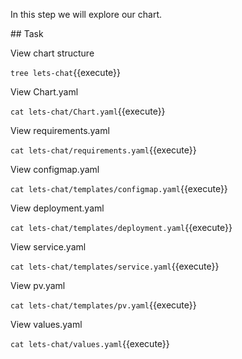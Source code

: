 In this step we will explore our chart.

## Task

View chart structure

`tree lets-chat`{{execute}}

View Chart.yaml

`cat lets-chat/Chart.yaml`{{execute}}

View requirements.yaml

`cat lets-chat/requirements.yaml`{{execute}}

View configmap.yaml

`cat lets-chat/templates/configmap.yaml`{{execute}}

View deployment.yaml

`cat lets-chat/templates/deployment.yaml`{{execute}}

View service.yaml

`cat lets-chat/templates/service.yaml`{{execute}}

View pv.yaml

`cat lets-chat/templates/pv.yaml`{{execute}}

View values.yaml

`cat lets-chat/values.yaml`{{execute}}
